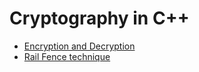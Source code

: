 # Cryptography in C++
- [Encryption and Decryption](./Encryption_and_Decryption/enc_dec.md)
- [Rail Fence technique](./Encryption_and_Decryption/Rail_Fence_enc_dec.md)


